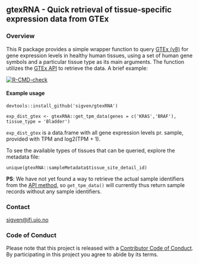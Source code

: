 ## gtexRNA - Quick retrieval of tissue-specific expression data from GTEx

### Overview

This R package provides a simple wrapper function to query [GTEx (v8)](https://gtexportal.org/home/) for gene expression levels in healthy human tissues, using a set of human gene symbols and a particular tissue type as its main arguments. The function utilizes the [GTEx API](https://gtexportal.org/home/api-docs/index.html) to retrieve the data. A brief example:

<!-- badges: start -->

[![R-CMD-check](https://github.com/sigven/gtexRNA/workflows/R-CMD-check/badge.svg)](https://github.com/sigven/gtexRNA/actions)

<!-- badges: end -->

#### Example usage

`devtools::install_github('sigven/gtexRNA')`

`exp_dist_gtex <- gtexRNA::get_tpm_data(genes = c('KRAS','BRAF'), tissue_type = 'Bladder')`

`exp_dist_gtex` is a data.frame with all gene expression levels pr. sample, provided with TPM and log2(TPM + 1).

To see the available types of tissues that can be queried, explore the metadata file:

`unique(gtexRNA::sampleMetadata$tissue_site_detail_id)`

**PS**: We have not yet found a way to retrieve the actual sample identifiers from the [API method](https://gtexportal.org/home/api-docs/index.html#!/expression/geneExpression), so `get_tpm_data()` will currently thus return sample records without any sample identifiers.

### Contact

sigven@ifi.uio.no

### Code of Conduct

Please note that this project is released with a [Contributor Code of Conduct](https://github.com/sigven/gtexRNA/blob/main/.github/CODE_OF_CONDUCT.md). By participating in this project you agree to abide by its terms.
